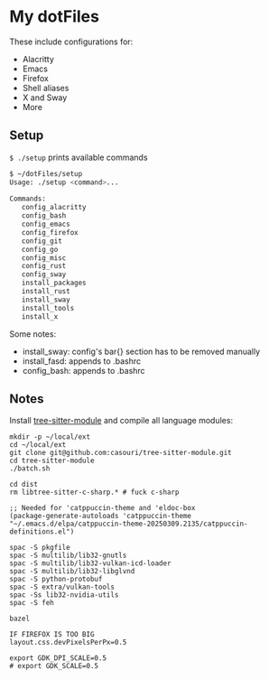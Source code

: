 My dotFiles
===========

These include configurations for:
- Alacritty
- Emacs
- Firefox
- Shell aliases
- X and Sway
- More


## Setup

`$ ./setup` prints available commands

```bash
$ ~/dotFiles/setup
Usage: ./setup <command>... 
 
Commands: 
   config_alacritty
   config_bash
   config_emacs
   config_firefox
   config_git
   config_go
   config_misc
   config_rust
   config_sway
   install_packages
   install_rust
   install_sway
   install_tools
   install_x
```

Some notes:
- install_sway: config's bar{} section has to be removed manually
- install_fasd: appends to .bashrc
- config_bash: appends to .bashrc


## Notes

Install
[tree-sitter-module](https://github.com/casouri/tree-sitter-module)
and compile all language modules:

```
mkdir -p ~/local/ext
cd ~/local/ext
git clone git@github.com:casouri/tree-sitter-module.git
cd tree-sitter-module
./batch.sh

cd dist
rm libtree-sitter-c-sharp.* # fuck c-sharp
```

```elisp
;; Needed for 'catppuccin-theme and 'eldoc-box
(package-generate-autoloads 'catppuccin-theme "~/.emacs.d/elpa/catppuccin-theme-20250309.2135/catppuccin-definitions.el")
```

```
spac -S pkgfile
spac -S multilib/lib32-gnutls
spac -S multilib/lib32-vulkan-icd-loader
spac -S multilib/lib32-libglvnd
spac -S python-protobuf
spac -S extra/vulkan-tools
spac -Ss lib32-nvidia-utils
spac -S feh

bazel

IF FIREFOX IS TOO BIG
layout.css.devPixelsPerPx=0.5
```

```
export GDK_DPI_SCALE=0.5
# export GDK_SCALE=0.5
```
